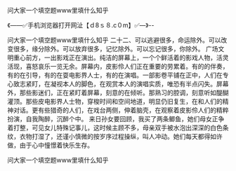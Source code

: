问大家一个填空题www里填什么知乎

《——✅手机浏览器打开网沚【ｄ8ｓ８.c０m】✅—》--

问大家一个填空题www里填什么知乎	二十二、可以逃避很多，命运除外。可以改变很多，缘分除外。可以放弃很多，记忆除外。可以忘记很多，你除外。
广场文明重心前方，一出影戏正在演出。纯洁的屏幕上，一个个鲜活着的影戏人物，活灵活现，喜怒哀乐一览无余。屏幕内，皮影伶人们正在重要的劳累着。有的的伴奏，有的在引导，有的在耍电影界人士，有的在演唱。一部影卷平铺在正中，人们在专心致志紧盯，在凝视本人的脚色，在观赏本人的演唱实质，唯恐有半点闪失。屏幕外，那些影迷们，正在紧盯着屏幕，刻意的在倾听。那熟习的腔调，刻意听如醍醐灌顶。那些皮电影界人士物，穿梭时间和空间地道，明显仍旧复生，在和人们的精神对话。更有些猎奇的人们，在戏台两侧，伸着脑壳，在观察着皮影伶人们的精粹扮演，自我陶醉，沉醉个中。
来日孙女要回顾，我买了两条鲫鱼，她们母女正争着打整，可见女儿特殊记事儿，这时候主顾不多，母亲双手被水泡出深深的白色条纹，衣物打湿了，还谨小慎微的按岁序过程操纵，叫人冲动。她们每天都得如许做，由于心中憧憬着快乐生存。





问大家一个填空题www里填什么知乎
